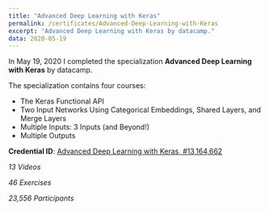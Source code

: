 ```yaml
---
title: "Advanced Deep Learning with Keras"
permalink: /certificates/Advanced-Deep-Learning-with-Keras
excerpt: "Advanced Deep Learning with Keras by datacamp."
data: 2020-05-19
---
```


In May 19, 2020 I completed the specialization **Advanced Deep Learning with Keras** by datacamp.

The specialization contains four courses:
* The Keras Functional API
* Two Input Networks Using Categorical Embeddings, Shared Layers, and Merge Layers
* Multiple Inputs: 3 Inputs (and Beyond!)
* Multiple Outputs

**Credential ID**: [Advanced Deep Learning with Keras, #13,164,662]([https://www.coursera.org/account/accomplishments/specialization/certificate/6HHEAT8V4K4V](https://www.datacamp.com/statement-of-accomplishment/course/1bba90cf940e8142348cedb38189a2abe4b7c076))

*13 Videos*

*46 Exercises* 

*23,556 Participants*
